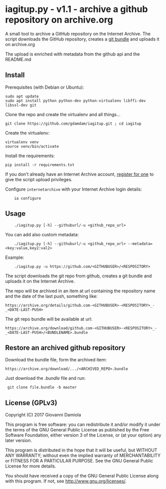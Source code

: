 # iagitup.py - v1.1 - archive a github repository on archive.org

A small tool to archive a GitHub repository on the Internet Archive.
The script downloads the GitHub repository, creates a [git bundle](https://git-scm.com/docs/git-bundle) and uploads it on archive.org

The upload is enriched with metadata from the github api and the README.md

## Install

Prerequisites (with Debian or Ubuntu):

    sudo apt update 
    sudo apt install python python-dev python-virtualenv libffi-dev libssl-dev git

Clone the repo and create the virtualenv and all things...

    git clone https://github.com/gdamdam/iagitup.git ; cd iagitup

Create the virtualenv:

    virtualenv venv
    source venv/bin/activate

Install the requirements:

    pip install -r requirements.txt

If you don't already have an Internet Archive account, [register for one](https://archive.org/account/login.createaccount.php) to give the script upload privileges.

Configure `internetarchive` with your Internet Archive login details:

        ia configure


## Usage

        ./iagitup.py [-h] --githuburl/-u <github_repo_url>

You can add also custom metadata:

        ./iagitup.py [-h] --githuburl/-u <github_repo_url> --metadata=<key:value,key2:val2>

Example:

        ./iagitup.py -u https://github.com/<GITHUBUSER>/<RESPOSITORY>

The script downloads the git repo from github, creates a git bundle and uploads it on the Internet Archive.

The repo will be archived in an item at url containing the repository name and the date of the last push, something like:

    https://archive.org/details/github.com-<GITHUBUSER>-<RESPOSITORY>_-_<DATE-LAST-PUSH>

The git repo bundle will be available at url:

    https://archive.org/download/github.com-<GITHUBUSER>-<RESPOSITORY>_-_<DATE-LAST-PUSH>/<BUNDLENAME>.bundle

## Restore an archived github repository

Download the bundle file, form the archived item:

    https://archive.org/download/.../<ARCHIVED_REPO>.bundle
Just download the _.bundle_ file and run:

     git clone file.bundle -b master



## License (GPLv3)

Copyright (C) 2017 Giovanni Damiola

This program is free software: you can redistribute it and/or modify
it under the terms of the GNU General Public License as published by
the Free Software Foundation, either version 3 of the License, or
(at your option) any later version.

This program is distributed in the hope that it will be useful,
but WITHOUT ANY WARRANTY; without even the implied warranty of
MERCHANTABILITY or FITNESS FOR A PARTICULAR PURPOSE.  See the
GNU General Public License for more details.

You should have received a copy of the GNU General Public License
along with this program.  If not, see <http://www.gnu.org/licenses/>.
